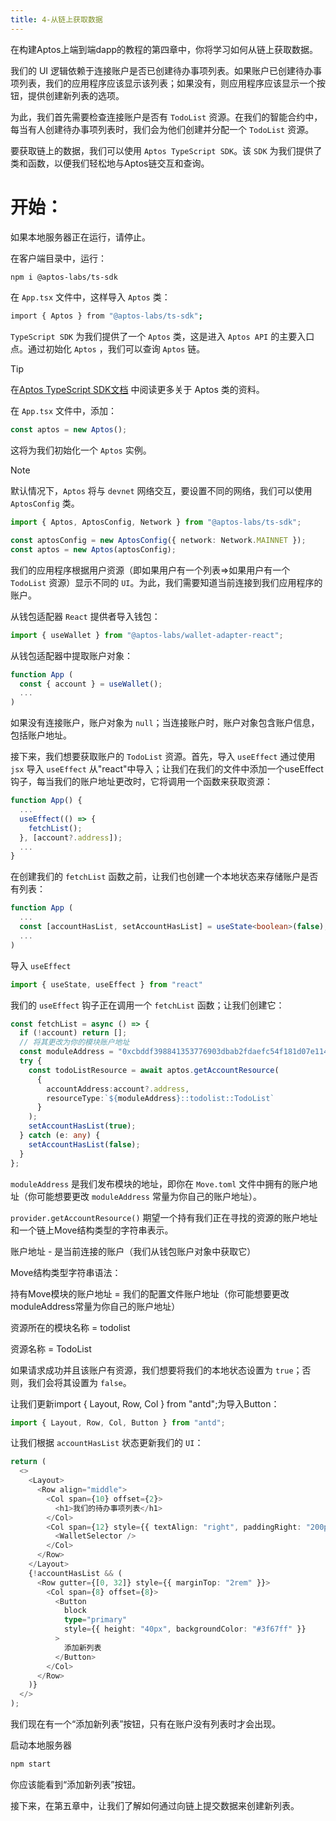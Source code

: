 ```yaml
---
title: 4-从链上获取数据
---
```


在构建Aptos上端到端dapp的教程的第四章中，你将学习如何从链上获取数据。

我们的 UI 逻辑依赖于连接账户是否已创建待办事项列表。如果账户已创建待办事项列表，我们的应用程序应该显示该列表；如果没有，则应用程序应该显示一个按钮，提供创建新列表的选项。

为此，我们首先需要检查连接账户是否有 `TodoList` 资源。在我们的智能合约中，每当有人创建待办事项列表时，我们会为他们创建并分配一个 `TodoList` 资源。

要获取链上的数据，我们可以使用 `Aptos TypeScript SDK`。该 `SDK` 为我们提供了类和函数，以便我们轻松地与Aptos链交互和查询。

# 开始：

如果本地服务器正在运行，请停止。

在客户端目录中，运行：

```bash
npm i @aptos-labs/ts-sdk
```

在 `App.tsx` 文件中，这样导入 `Aptos` 类：

```bash
import { Aptos } from "@aptos-labs/ts-sdk";
```

`TypeScript SDK` 为我们提供了一个 `Aptos` 类，这是进入 `Aptos API` 的主要入口点。通过初始化 `Aptos` ，我们可以查询 `Aptos` 链。

>[!TIP]
> 在[Aptos TypeScript SDK文档](https://aptos.dev/sdks/ts-sdk/sdk-configuration) 中阅读更多关于 Aptos 类的资料。

在 `App.tsx` 文件中，添加：

```ts
const aptos = new Aptos();
```

这将为我们初始化一个 `Aptos` 实例。

>[!NOTE]
> 默认情况下，`Aptos` 将与 `devnet` 网络交互，要设置不同的网络，我们可以使用 `AptosConfig` 类。

```ts
import { Aptos, AptosConfig, Network } from "@aptos-labs/ts-sdk";

const aptosConfig = new AptosConfig({ network: Network.MAINNET });
const aptos = new Aptos(aptosConfig);
```

我们的应用程序根据用户资源（即如果用户有一个列表⇒如果用户有一个 `TodoList` 资源）显示不同的 `UI`。为此，我们需要知道当前连接到我们应用程序的账户。

从钱包适配器 `React` 提供者导入钱包：

```ts
import { useWallet } from "@aptos-labs/wallet-adapter-react";
```

从钱包适配器中提取账户对象：

```ts
function App (
  const { account } = useWallet();
  ...
)
```

如果没有连接账户，账户对象为 `null`；当连接账户时，账户对象包含账户信息，包括账户地址。

接下来，我们想要获取账户的 `TodoList` 资源。首先，导入 `useEffect` 通过使用 `jsx` 导入 `useEffect` 从"react"中导入；让我们在我们的文件中添加一个useEffect钩子，每当我们的账户地址更改时，它将调用一个函数来获取资源：

```ts
function App() {
  ...
  useEffect(() => {
    fetchList();
  }, [account?.address]);
  ...
}
```

在创建我们的 `fetchList` 函数之前，让我们也创建一个本地状态来存储账户是否有列表：

```ts
function App (
  ...
  const [accountHasList, setAccountHasList] = useState<boolean>(false);
  ...
)
```

导入 `useEffect`
```ts
import { useState, useEffect } from "react"
```

我们的 `useEffect` 钩子正在调用一个 `fetchList` 函数；让我们创建它：

```ts
const fetchList = async () => {
  if (!account) return [];
  // 将其更改为你的模块账户地址
  const moduleAddress = "0xcbddf398841353776903dbab2fdaefc54f181d07e114ae818b1a67af28d1b018";
  try {
    const todoListResource = await aptos.getAccountResource(
      {
        accountAddress:account?.address,
        resourceType:`${moduleAddress}::todolist::TodoList`
      }
    );
    setAccountHasList(true);
  } catch (e: any) {
    setAccountHasList(false);
  }
};
```

`moduleAddress` 是我们发布模块的地址，即你在 `Move.toml` 文件中拥有的账户地址（你可能想要更改 `moduleAddress` 常量为你自己的账户地址）。

`provider.getAccountResource()` 期望一个持有我们正在寻找的资源的账户地址和一个链上Move结构类型的字符串表示。

账户地址 - 是当前连接的账户（我们从钱包账户对象中获取它）

Move结构类型字符串语法：

持有Move模块的账户地址 = 我们的配置文件账户地址（你可能想要更改moduleAddress常量为你自己的账户地址）

资源所在的模块名称 = todolist

资源名称 = TodoList

如果请求成功并且该账户有资源，我们想要将我们的本地状态设置为 `true`；否则，我们会将其设置为 `false`。

让我们更新import { Layout, Row, Col } from "antd";为导入Button：

```ts
import { Layout, Row, Col, Button } from "antd";
```

让我们根据 `accountHasList` 状态更新我们的 `UI`：

```ts
return (
  <>
    <Layout>
      <Row align="middle">
        <Col span={10} offset={2}>
          <h1>我们的待办事项列表</h1>
        </Col>
        <Col span={12} style={{ textAlign: "right", paddingRight: "200px" }}>
          <WalletSelector />
        </Col>
      </Row>
    </Layout>
    {!accountHasList && (
      <Row gutter={[0, 32]} style={{ marginTop: "2rem" }}>
        <Col span={8} offset={8}>
          <Button
            block
            type="primary"
            style={{ height: "40px", backgroundColor: "#3f67ff" }}
          >
            添加新列表
          </Button>
        </Col>
      </Row>
    )}
  </>
);
```

我们现在有一个“添加新列表”按钮，只有在账户没有列表时才会出现。

启动本地服务器

```bash
npm start
```
你应该能看到“添加新列表”按钮。

接下来，在第五章中，让我们了解如何通过向链上提交数据来创建新列表。
